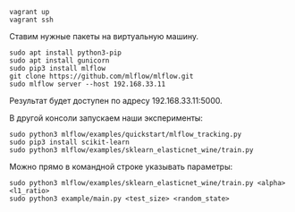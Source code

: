 ```
vagrant up
vagrant ssh
```
Ставим нужные пакеты на виртуальную машину.
```
sudo apt install python3-pip
sudo apt install gunicorn
sudo pip3 install mlflow
git clone https://github.com/mlflow/mlflow.git
sudo mlflow server --host 192.168.33.11 
```
Результат будет доступен по адресу 192.168.33.11:5000.

В другой консоли запускаем наши эксперименты:
```
sudo python3 mlflow/examples/quickstart/mlflow_tracking.py
sudo pip3 install scikit-learn
sudo python3 mlflow/examples/sklearn_elasticnet_wine/train.py
```
Можно прямо в командной строке указывать параметры:
```
sudo python3 mlflow/examples/sklearn_elasticnet_wine/train.py <alpha> <l1_ratio>
sudo python3 example/main.py <test_size> <random_state>
```
